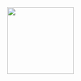<div id="header" align="center">
  <img src="https://arivamuthu.files.wordpress.com/2015/07/wpid-java-aluminum-icon.png" width="150"/>
</div>
